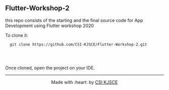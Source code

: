 ## Flutter-Workshop-2

this repo consists of the starting and the final source code for App Development using Flutter workshop 2020
<br>

To clone it:
```
  git clone https://github.com/CSI-KJSCE/Flutter-Workshop-2.git
   
```
<br>

Once cloned, open the project on your IDE.

------------------------------------------
<div align="center">
Made with :heart: by <a href="https://github.com/CSI-KJSCE" target="_blank">CSI KJSCE</a>
</div>
